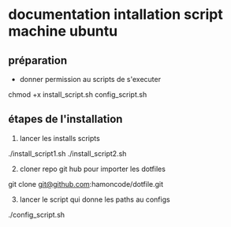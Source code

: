 # documentation intallation script machine ubuntu

## préparation

- donner permission au scripts de s'executer

chmod +x install_script.sh config_script.sh

## étapes de l'installation

1) lancer les installs scripts

./install_script1.sh
./install_script2.sh


2) cloner repo git hub pour importer les dotfiles

git clone git@github.com:hamoncode/dotfile.git

3) lancer le script qui donne les paths au configs

./config_script.sh

